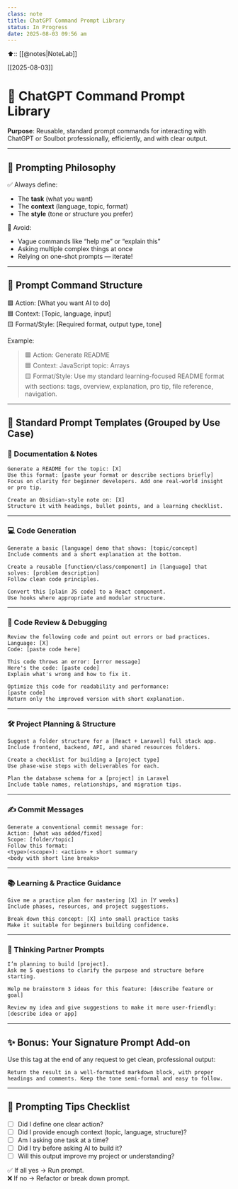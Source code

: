 ```yaml
---
class: note
title: ChatGPT Command Prompt Library  
status: In Progress
date: 2025-08-03 09:56 am
---
```


⬆️:: [[@notes|NoteLab]]

[[2025-08-03]]

# 💬 ChatGPT Command Prompt Library  

**Purpose**: Reusable, standard prompt commands for interacting with ChatGPT or Soulbot professionally, efficiently, and with clear output.

---

## 🧭 Prompting Philosophy

✅ Always define:
- The **task** (what you want)
- The **context** (language, topic, format)
- The **style** (tone or structure you prefer)

🚫 Avoid:
- Vague commands like “help me” or “explain this”
- Asking multiple complex things at once
- Relying on one-shot prompts — iterate!

---

## 🧱 Prompt Command Structure

🟩 Action: [What you want AI to do]  
🟦 Context: [Topic, language, input]  
🟨 Format/Style: [Required format, output type, tone]

Example:

> 🟩 Action: Generate README  
> 🟦 Context: JavaScript topic: Arrays  
> 🟨 Format/Style: Use my standard learning-focused README format with sections: tags, overview, explanation, pro tip, file reference, navigation.

---

## 📁 Standard Prompt Templates (Grouped by Use Case)

### 📄 Documentation & Notes

```plaintext
Generate a README for the topic: [X]  
Use this format: [paste your format or describe sections briefly]  
Focus on clarity for beginner developers. Add one real-world insight or pro tip.
```

```plaintext
Create an Obsidian-style note on: [X]  
Structure it with headings, bullet points, and a learning checklist.
```

---

### 💻 Code Generation

```plaintext
Generate a basic [language] demo that shows: [topic/concept]  
Include comments and a short explanation at the bottom.
```

```plaintext
Create a reusable [function/class/component] in [language] that solves: [problem description]  
Follow clean code principles.
```

```plaintext
Convert this [plain JS code] to a React component.  
Use hooks where appropriate and modular structure.
```

---

### 🧪 Code Review & Debugging

```plaintext
Review the following code and point out errors or bad practices.  
Language: [X]  
Code: [paste code here]
```

```plaintext
This code throws an error: [error message]  
Here's the code: [paste code]  
Explain what's wrong and how to fix it.
```

```plaintext
Optimize this code for readability and performance:  
[paste code]  
Return only the improved version with short explanation.
```

---

### 🛠️ Project Planning & Structure

```plaintext
Suggest a folder structure for a [React + Laravel] full stack app.  
Include frontend, backend, API, and shared resources folders.
```

```plaintext
Create a checklist for building a [project type]  
Use phase-wise steps with deliverables for each.
```

```plaintext
Plan the database schema for a [project] in Laravel  
Include table names, relationships, and migration tips.
```

---

### ✍️ Commit Messages

```plaintext
Generate a conventional commit message for:  
Action: [what was added/fixed]  
Scope: [folder/topic]  
Follow this format:  
<type>(<scope>): <action> + short summary
<body with short line breaks>
```

---

### 📚 Learning & Practice Guidance 

```plaintext
Give me a practice plan for mastering [X] in [Y weeks]  
Include phases, resources, and project suggestions.
```

```plaintext
Break down this concept: [X] into small practice tasks  
Make it suitable for beginners building confidence.
```

---

### 🧠 Thinking Partner Prompts

```plaintext
I’m planning to build [project].  
Ask me 5 questions to clarify the purpose and structure before starting.
```

```plaintext
Help me brainstorm 3 ideas for this feature: [describe feature or goal]
```

```plaintext
Review my idea and give suggestions to make it more user-friendly:
[describe idea or app]
```

---

## ✨ Bonus: Your Signature Prompt Add-on

Use this tag at the end of any request to get clean, professional output:

```plaintext
Return the result in a well-formatted markdown block, with proper headings and comments. Keep the tone semi-formal and easy to follow.
```

---

## 🔁 Prompting Tips Checklist

- [ ] Did I define one clear action?
- [ ] Did I provide enough context (topic, language, structure)?
- [ ] Am I asking one task at a time?
- [ ] Did I try before asking AI to build it?
- [ ] Will this output improve my project or understanding?

✅ If all yes → Run prompt.  
❌ If no → Refactor or break down prompt.
